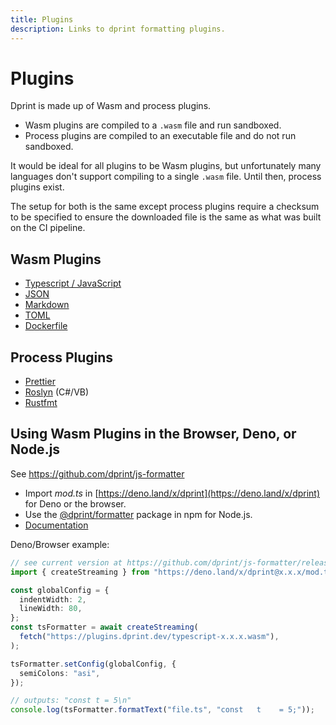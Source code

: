 ```yaml
---
title: Plugins
description: Links to dprint formatting plugins.
---
```


# Plugins

Dprint is made up of Wasm and process plugins.

- Wasm plugins are compiled to a `.wasm` file and run sandboxed.
- Process plugins are compiled to an executable file and do not run sandboxed.

It would be ideal for all plugins to be Wasm plugins, but unfortunately many languages don't support compiling to a single `.wasm` file. Until then, process plugins exist.

The setup for both is the same except process plugins require a checksum to be specified to ensure the downloaded file is the same as what was built on the CI pipeline.

## Wasm Plugins

- [Typescript / JavaScript](/plugins/typescript)
- [JSON](/plugins/json)
- [Markdown](/plugins/markdown)
- [TOML](/plugins/toml)
- [Dockerfile](/plugins/dockerfile)

## Process Plugins

- [Prettier](/plugins/prettier)
- [Roslyn](/plugins/roslyn) (C#/VB)
- [Rustfmt](/plugins/rustfmt)

## Using Wasm Plugins in the Browser, Deno, or Node.js

See https://github.com/dprint/js-formatter

- Import _mod.ts_ in [https://deno.land/x/dprint](https://deno.land/x/dprint) for Deno or the browser.
- Use the [@dprint/formatter](https://www.npmjs.com/package/@dprint/formatter) package in npm for Node.js.
- [Documentation](https://doc.deno.land/https/deno.land/x/dprint/mod.ts)

Deno/Browser example:

```ts
// see current version at https://github.com/dprint/js-formatter/releases
import { createStreaming } from "https://deno.land/x/dprint@x.x.x/mod.ts";

const globalConfig = {
  indentWidth: 2,
  lineWidth: 80,
};
const tsFormatter = await createStreaming(
  fetch("https://plugins.dprint.dev/typescript-x.x.x.wasm"),
);

tsFormatter.setConfig(globalConfig, {
  semiColons: "asi",
});

// outputs: "const t = 5\n"
console.log(tsFormatter.formatText("file.ts", "const   t    = 5;"));
```
